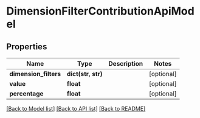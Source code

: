 # DimensionFilterContributionApiModel

## Properties
Name | Type | Description | Notes
------------ | ------------- | ------------- | -------------
**dimension_filters** | **dict(str, str)** |  | [optional] 
**value** | **float** |  | [optional] 
**percentage** | **float** |  | [optional] 

[[Back to Model list]](../README.md#documentation-for-models) [[Back to API list]](../README.md#documentation-for-api-endpoints) [[Back to README]](../README.md)


